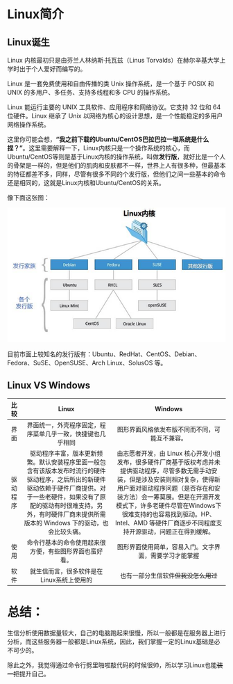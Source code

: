 # Linux简介
## Linux诞生
Linux 内核最初只是由芬兰人林纳斯·托瓦兹（Linus Torvalds）在赫尔辛基大学上学时出于个人爱好而编写的。

Linux 是一套免费使用和自由传播的类 Unix 操作系统，是一个基于 POSIX 和 UNIX 的多用户、多任务、支持多线程和多 CPU 的操作系统。

Linux 能运行主要的 UNIX 工具软件、应用程序和网络协议。它支持 32 位和 64 位硬件。Linux 继承了 Unix 以网络为核心的设计思想，是一个性能稳定的多用户网络操作系统。

这里你可能会想，**“我之前下载的Ubuntu/CentOS巴拉巴拉一堆系统是什么捏？”**。这里需要解释一下，Linux内核只是一个操作系统的核心，而Ubuntu/CentOS等则是基于Linux内核的操作系统，叫做**发行版**，就好比是一个人的骨架是一样的，但是他们的肌肉和皮肤都不一样，世界上人有很多种，但最基本的特征都差不多，同样，尽管有很多不同的个发行版，但他们之间一些基本的命令还是相同的，这就是Linux内核和Ubuntu/CentOS的关系。

像下面这张图：

![](https://raw.githubusercontent.com/yf8578/Mybook_pic/main/2023/202311242256628.jpeg)

目前市面上较知名的发行版有：Ubuntu、RedHat、CentOS、Debian、Fedora、SuSE、OpenSUSE、Arch Linux、SolusOS 等。

## Linux VS Windows

|   比较   |                                                                                                                        Linux                                                                                                                        |                                                                                                                                                                   Windows                                                                                                                                                                   |
| :------: | :-------------------------------------------------------------------------------------------------------------------------------------------------------------------------------------------------------------------------------------------------: | :-----------------------------------------------------------------------------------------------------------------------------------------------------------------------------------------------------------------------------------------------------------------------------------------------------------------------------------------: |
|   界面   |                                                                                             界面统一，外壳程序固定，程序菜单几乎一致，快捷键也几乎相同                                                                                              |                                                                                                                                               图形界面风格依发布版不同而不同，可能互不兼容。                                                                                                                                                |
| 驱动程序 | 驱动程序丰富，版本更新频繁。默认安装程序里面一般包含有该版本发布时流行的硬件驱动程序，之后所出的新硬件驱动依赖于硬件厂商提供。对于一些老硬件，如果没有了原配的驱动有时很难支持。另外，有时硬件厂商未提供所需版本的 Windows 下的驱动，也会比较头痛。 | 由志愿者开发，由 Linux 核心开发小组发布，很多硬件厂商基于版权考虑并未提供驱动程序，尽管多数无需手动安装，但是涉及安装则相对复杂，使得新用户面对驱动程序问题（是否存在和安装方法）会一筹莫展。但是在开源开发模式下，许多老硬件尽管在Windows下很难支持的也容易找到驱动。HP、Intel、AMD 等硬件厂商逐步不同程度支持开源驱动，问题正在得到缓解。 |
|   使用   |                                                                                               命令行基本的命令使用起来很方便，有些图形界面也蛮好看。                                                                                                |                                                                                                                                           图形界面使用简单，容易入门。文字界面，需要学习才能掌握                                                                                                                                            |
|   软件   |                                                                                                      就生信而言，很多软件是在Linux系统上使用的                                                                                                      |                                                                                                                                                    也有一部分生信软件~~但我没怎么用过~~                                                                                                                                                     |


# 总结：

生信分析使用数据量较大，自己的电脑跑起来很慢，所以一般都是在服务器上进行分析，而这些服务器一般都是Linux系统，因此，我们掌握一定的Linux基础是必不可少的。

除此之外，我觉得通过命令行劈里啪啦敲代码的时候很帅，所以学习Linux也能~~装一把~~提升自己。